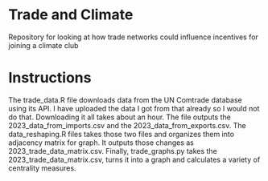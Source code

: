 # Trade and Climate
Repository for looking at how trade networks could influence incentives for joining a climate club

# Instructions
The trade_data.R file downloads data from the UN Comtrade database using its API. I have uploaded the data I got from that already so I would not do that. Downloading it all takes about an hour. The file outputs the 2023_data_from_imports.csv and the 2023_data_from_exports.csv. The data_reshaping.R files takes those two files and organizes them into adjacency matrix for graph. It outputs those changes as 2023_trade_data_matrix.csv. Finally, trade_graphs.py takes the 2023_trade_data_matrix.csv, turns it into a graph and calculates a variety of centrality measures.

